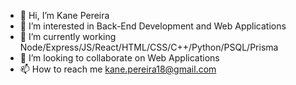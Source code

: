 - 👋 Hi, I’m Kane Pereira
- 👀 I’m interested in Back-End Development and Web Applications
- 🌱 I’m currently working Node/Express/JS/React/HTML/CSS/C++/Python/PSQL/Prisma
- 💞️ I’m looking to collaborate on Web Applications
- 📫 How to reach me kane.pereira18@gmail.com

<!---
S0han/S0han is a ✨ special ✨ repository because its `README.md` (this file) appears on your GitHub profile.
You can click the Preview link to take a look at your changes.
--->
